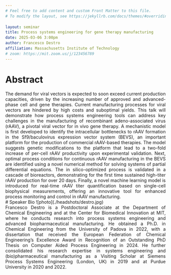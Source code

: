 ```yaml
---
# Feel free to add content and custom Front Matter to this file.
# To modify the layout, see https://jekyllrb.com/docs/themes/#overriding-theme-defaults

layout: seminar
title: Process systems engineering for gene therapy manufacturing
date: 2025-03-06 3:00pm
author: Francesco Destro
affiliation: Massachusetts Institute of Technology
# zoom: https://mit.zoom.us/j/123456789
---
```

# Abstract
<div style="text-align: justify;">
The demand for viral vectors is expected to soon exceed current production capacities, driven by the increasing number of approved and advanced-phase cell and gene therapies. Current manufacturing processes for viral vectors are hindered by high costs and suboptimal yields. This talk will demonstrate how process systems engineering tools can address key challenges in the manufacturing of recombinant adeno-associated virus (rAAV), a pivotal viral vector for in vivo gene therapy. A mechanistic model is first developed to identify the intracellular bottlenecks to rAAV formation in the Sf9/baculovirus expression vector system (BEVS), an important platform for the production of commercial rAAV-based therapies. The model suggests genetic modifications to the platform that lead to a two-fold increase of per-cell rAAV productivity upon experimental validation. Next, optimal process conditions for continuous rAAV manufacturing in the BEVS are identified using a novel numerical method for solving systems of partial differential equations. The in silico-optimized process is validated in a cascade of bioreactors, demonstrating for the first time sustained high-titer rAAV production for over 20 days. Finally, a novel machine learning model is introduced for real-time rAAV titer quantification based on single-cell biophysical measurements, offering an innovative tool for enhanced process monitoring and control in rAAV manufacturing.
</div>
# Speaker Bio
![photo](./headshots/destro.jpg)
<div style="text-align: justify;">
Francesco Destro is a Postdoctoral Associate at the Department of Chemical Engineering and at the Center for Biomedical Innovation at MIT, where he conducts research into process systems engineering and advanced biopharmaceutical manufacturing. He obtained a Ph.D. in Chemical Engineering from the University of Padova in 2022, with a dissertation that received the European Federation of Chemical Engineering’s Excellence Award in Recognition of an Outstanding PhD Thesis on Computer Aided Process Engineering in 2024. He further consolidated his research expertise in systems engineering and (bio)pharmaceutical manufacturing as a Visiting Scholar at Siemens Process Systems Engineering (London, UK) in 2019 and at Purdue University in 2020 and 2022.
</div>

